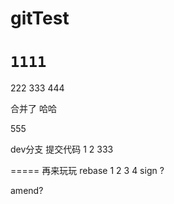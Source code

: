 # gitTest

# `1111`
222
333
444

合并了 哈哈 

555

dev分支 提交代码
1
2
333

=====
再来玩玩 rebase
1
2
3
4 sign ?

amend?
